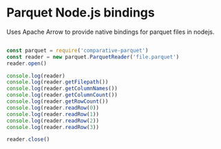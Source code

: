 
# Parquet Node.js bindings

Uses Apache Arrow to provide native bindings for parquet files in nodejs.

```javascript

const parquet = require('comparative-parquet')
const reader = new parquet.ParquetReader('file.parquet')
reader.open()

console.log(reader)
console.log(reader.getFilepath())
console.log(reader.getColumnNames())
console.log(reader.getColumnCount())
console.log(reader.getRowCount())
console.log(reader.readRow(0))
console.log(reader.readRow(1))
console.log(reader.readRow(2))
console.log(reader.readRow(3))

reader.close()

```
